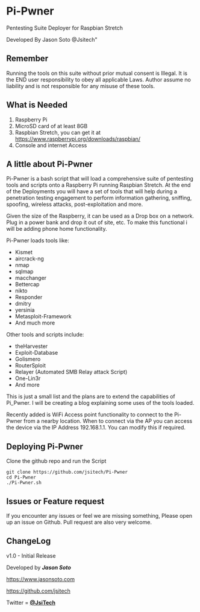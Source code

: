 # Pi-Pwner
                                                             
Pentesting Suite Deployer for Raspbian Stretch

Developed By Jason Soto @Jsitech"


## Remember

Running the tools on this suite without prior mutual consent is Illegal. It is the END user responsibility to obey all applicable Laws. Author assume no liability and is not responsible for any misuse of these tools. 

## What is Needed

1. Raspberry Pi
2. MicroSD card of at least 8GB
3. Raspbian Stretch, you can get it at https://www.raspberrypi.org/downloads/raspbian/
4. Console and internet Access

## A little about Pi-Pwner

Pi-Pwner is a bash script that will load a comprehensive suite of pentesting tools and scripts onto a Raspberry Pi
running Raspbian Stretch. At the end of the Deployments you will have a set of tools that will help during a penetration testing engagement to perform information gathering, sniffing, spoofing, wireless attacks, post-exploitation and more.

Given the size of the Raspberry, it can be used as a Drop box on a network. Plug in a power bank and drop it out of site, etc. To make this functional i will be adding phone home functionality.

Pi-Pwner loads tools like:

* Kismet
* aircrack-ng
* nmap
* sqlmap
* macchanger
* Bettercap
* nikto
* Responder
* dmitry
* yersinia
* Metasploit-Framework
* And much more

Other tools and scripts include:

* theHarvester
* Exploit-Database
* Golismero
* RouterSploit
* Relayer (Automated SMB Relay attack Script)
* One-Lin3r
* And more

This is just a small list and the plans are to extend the capabilities of Pi_Pwner. I will be creating a blog explaining some uses of the tools loaded.

Recently added is WiFi Access point functionality to connect to the Pi-Pwner from a nearby location. When to connect via the AP you can access the device
via the IP Address 192.168.1.1. You can modify this if required.

## Deploying Pi-Pwner

Clone the github repo and run the Script

```
git clone https://github.com/jsitech/Pi-Pwner
cd Pi-Pwner
./Pi-Pwner.sh

```
## Issues or Feature request

If you encounter any issues or feel we are missing something, Please open up an issue on Github. Pull request are
also very welcome.

## ChangeLog

v1.0 - Initial Release


Developed by ***Jason Soto***

https://www.jasonsoto.com

https://github.com/jsitech

Twitter = [**@JsiTech**](http://www.twitter.com/JsiTech)